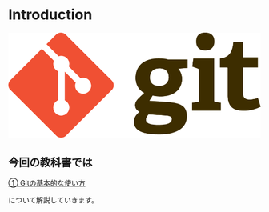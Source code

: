 # Introduction

![](img/Git-Logo-2Color.png)

## 今回の教科書では

[① Gitの基本的な使い方](page1.md)

<!-- [② VRメニューの作成](page2.md) -->

について解説していきます。
